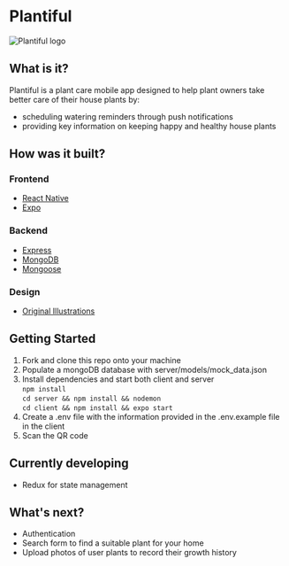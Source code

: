 # Plantiful
![Plantiful logo](https://github.com/cjb0s/plantiful/blob/main/client/assets/images/banner.png)

## What is it?
Plantiful is a plant care mobile app designed to help plant owners take better care of their house plants by:
- scheduling watering reminders through push notifications
- providing key information on keeping happy and healthy house plants


## How was it built?
### Frontend
- [React Native](https://reactnative.dev/)
- [Expo](https://expo.io/)

### Backend
- [Express](https://expressjs.com/)
- [MongoDB](https://www.mongodb.com/)
- [Mongoose](https://mongoosejs.com/)

### Design
- [Original Illustrations](https://www.amylucymccord.com/)


## Getting Started
1. Fork and clone this repo onto your machine
2. Populate a mongoDB database with server/models/mock_data.json
3. Install dependencies and start both client and server  
`npm install`  
`cd server && npm install && nodemon`  
`cd client && npm install && expo start`  
4. Create a .env file with the information provided in the .env.example file in the client
5. Scan the QR code


## Currently developing
- Redux for state management


## What's next?
- Authentication
- Search form to find a suitable plant for your home
- Upload photos of user plants to record their growth history
